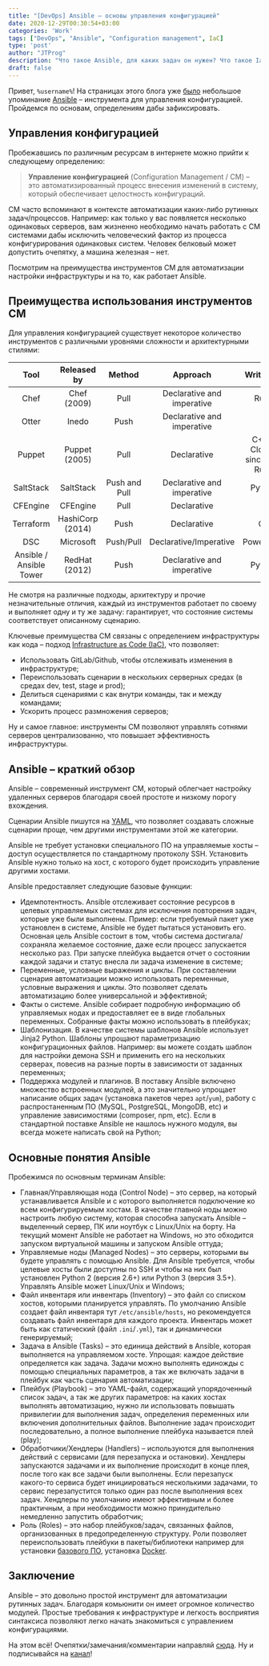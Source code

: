 ```yaml
---
title: "[DevOps] Ansible – основы управления конфигурацией"
date: 2020-12-29T00:30:54+03:00
categories: 'Work'
tags: ["DevOps", "Ansible", "Configuration management", IaC]
type: 'post'
author: "JTProg"
description: "Что такое Ansible, для каких задач он нужен? Что такое IaC?"
draft: false
---
```


Привет, `%username%`! На страницах этого блога уже [было](/notes-20200925/) небольшое упоминание [Ansible](https://www.ansible.com) – инструмента для управления конфигурацией. Пройдемся по основам, определениям дабы зафиксировать.

## Управления конфигурацией
Пробежавшись по различным ресурсам в интернете можно прийти к следующему определению:

> **Управление конфигурацией** (Configuration Management / CM) – это автоматизированный процесс внесения изменений в систему, который обеспечивает целостность конфигураций.

CM часто вспоминают в контексте автоматизации каких-либо рутинных задач/процессов. Например: как только у вас появляется несколько одинаковых серверов, вам жизненно необходимо начать работать с CM системами дабы исключить человеческий фактор из процесса конфигурирования одинаковых систем. Человек белковый может допустить очепятку, а машина железная – нет.

Посмотрим на преимущества инструментов CM для автоматизации настройки инфраструктуры и на то, как работает Ansible.

## Преимущества использования инструментов CM

Для управления конфигурацией существует некоторое количество инструментов с различными уровнями сложности и архитектурными стилями:

| Tool | Released by | Method | Approach | Written in |
|:--:|:--:|:--:|:--:|:--:|
| Chef | Chef (2009) | Pull | Declarative and imperative| Ruby |
| Otter| Inedo|Push|Declarative and imperative|- |
| Puppet|Puppet (2005)|Pull|Declarative|C++ & Clojure since 4.0, Ruby|
| SaltStack|SaltStack|Push and Pull|Declarative and imperative|Python |
| CFEngine|CFEngine|Pull|Declarative|C |
| Terraform|HashiCorp (2014)|Push|Declarative|Go |
| DSC|Microsoft|Push/Pull|Declarative/Imperative|PowerShell|
| Ansible / Ansible Tower|RedHat (2012)|Push|Declarative and imperative|Python |

Не смотря на различные подходы, архитектуру и прочие незначительные отличия, каждый из инструментов работает по своему и выполняет одну и ту же задачу: гарантирует, что состояние системы соответствует описанному сценарию.

Ключевые преимущества CM связаны с определением инфраструктуры как кода – подход [Infrastructure as Code (IaC)](https://en.wikipedia.org/wiki/Infrastructure_as_code), что позволяет:
- Использовать GitLab/Github, чтобы отслеживать изменения в инфраструктуре;
- Переиспользовать сценарии в нескольких серверных средах (в средах dev, test, stage и prod);
- Делиться сценариями с как внутри команды, так и между командами;
- Ускорить процесс размножения серверов;

Ну и самое главное: инструменты CM позволяют управлять сотнями серверов централизованно, что повышает эффективность инфраструктуры.

## Ansible – краткий обзор

Ansible – современный инструмент CM, который облегчает настройку удаленных серверов благодаря своей простоте и низкому порогу вхождения.

Сценарии Ansible пишутся на [YAML](https://yaml.org), что позволяет  создавать сложные сценарии проще, чем другими инструментами этой же категории.

Ansible не требует установки специального ПО на управляемые хосты – доступ осуществляется по стандартному протоколу SSH. Установить Ansible нужно только на хост, с которого будет происходить управление другими хостами.

Ansible предоставляет следующие базовые функции:
- Идемпотентность. Ansible отслеживает состояние ресурсов в целевых управляемых системах для исключения повторения задач, которые уже были выполнены. Пример: если требуемый пакет уже установлен в системе, Ansible не будет пытаться установить его. Основная цель Ansible состоит в том, чтобы система достигала/сохраняла желаемое состояние, даже если процесс запускается несколько раз. При запуске плейбука выдается отчет о состоянии каждой задачи и статус внесла ли задача изменение в системе;
- Переменные, условные выражения и циклы. При составлении сценария автоматизации можно использовать переменные, условные выражения и циклы. Это позволяет сделать автоматизацию более универсальной и эффективной;
- Факты о системе. Ansible собирает подробную информацию об управляемых нодах  и предоставляет ее в виде глобальных переменных. Собранные факты можно использовать в плейбуках;
- Шаблонизация. В качестве системы шаблонов Ansible использует Jinja2 Python. Шаблоны упрощают параметризацию конфигурационных файлов. Например: вы можете создать шаблон для настройки демона SSH и применить его на нескольких серверах, повесив на разные порты в зависимости от заданных переменных;
- Поддержка модулей и плагинов. В поставку Ansible включено множество встроенных модулей, а это значительно упрощает написание общих задач (установка пакетов через `apt`/`yum`), работу с распростаненным ПО (MySQL, PostgreSQL, MongoDB, etc) и управление зависимостями (composer, npm, etc). Если в стандартной поставке Ansible не нашлось нужного модуля, вы всегда можете написать свой на Python;

## Основные понятия Ansible

Пробежимся по основным терминам Ansible:
- Главная/Управляющая нода (Control Node) – это сервер, на который устанавливается Ansible и с которого выполняется подключение ко всем конфигурируемым хостам. В качестве главной ноды можно настроить любую систему, которая способна запускать Ansible – выделенный сервер, ПК или ноутбук с  Linux/Unix на борту. На текущий момент Ansible не работает на Windows, но это обходится запуском виртуальной машины и запуском Ansible оттуда;
- Управляемые ноды (Managed Nodes) – это серверы, которыми вы будете управлять с помощью Ansible. Для Ansible требуется, чтобы целевые хосты были доступны по SSH и чтобы на них был установлен Python 2 (версия 2.6+) или Python 3 (версия 3.5+). Управлять Ansible может Linux/Unix и Windows;
- Файл инвентаря или инвентарь (Inventory) – это файл со списком хостов, которыми планируется управлять. По умолчанию Ansible создает файл инвентаря тут  `/etc/ansible/hosts`, но рекомендуется создавать файл инвентаря для каждого проекта. Инвентарь может быть как статический (файл `.ini`/`.yml`), так и динамически генерируемый;
- Задача в Ansible (Tasks) – это единица действий в Ansible, которая выполняется на управляемом хосте. Упрощая: каждое действие определяется как задача. Задачи можно выполнять единожды с помощью специальных параметров, а так же включать задачи в плейбук как часть сценария автоматизации;
- Плейбук (Playbook) – это YAML-файл, содержащий упорядоченный список задач, а так же других параметров: на каких хостах выполнять автоматизацию, нужно ли использовать повышать привилегии для выполнения задач, определения переменных или включения дополнительных файлов. Выполнение задач происходит последовательно, а полное выполнение плейбука называется плей (play);
- Обработчики/Хендлеры (Handlers) – используются для выполнения действий с сервисами (для перезапуска и остановки). Хендлеры запускаются задачами и их выполнение происходит в конце плея, после того как все задачи были выполнены. Если перезапуск какого-то сервиса будет инициироваться несколькими задачами, то сервис перезапустится только один раз после выполнения всех задач. Хендлеры по умолчанию имеют эффективным и более практичным, а при необходимости можно принудительно немедленно запустить обработчик;
- Роль (Roles) – это набор плейбуков/задач, связанных файлов, организованных в предопределенную структуру. Роли позволяет переиспользовать плейбуки в пакеты/библиотеки например для установки [базового ПО](https://github.com/jtprog/ansible-role-install-base-soft), установка [Docker](https://github.com/jtprog/ansible-role-install-docker).

## Заключение

Ansible – это довольно простой инструмент для автоматизации рутинных задач. Благодаря комьюнити он имеет огромное количество модулей. Простые требования к инфраструктуре и легкость восприятия синтаксиса позволяют легко начать знакомиться с управлением конфигурациями.

На этом всё! Очепятки/замечания/комментарии направляй [сюда](https://t.me/sysopschat). Ну и подписывайся на [канал](https://t.me/sysopschannel)!